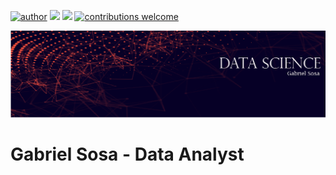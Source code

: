 [![author](https://img.shields.io/badge/in-gsosa-blue.svg)](https://www.linkedin.com/in/juangsosa/) [![](https://img.shields.io/badge/python-3.7+-blue.svg)](https://www.python.org/downloads/release/python-365/) [![](https://img.shields.io/badge/CRAN-rproject-blue.svg)](http://https://www.r-project.org) [![contributions welcome](https://img.shields.io/badge/proyectos-bienvenidos-brightgreen.svg?style=flat)](https://github.com/SosaGabriel/DataScience)

<p align="center">
  <img src="DSGS-02.png" >
</p>

#  Gabriel Sosa - Data Analyst 
